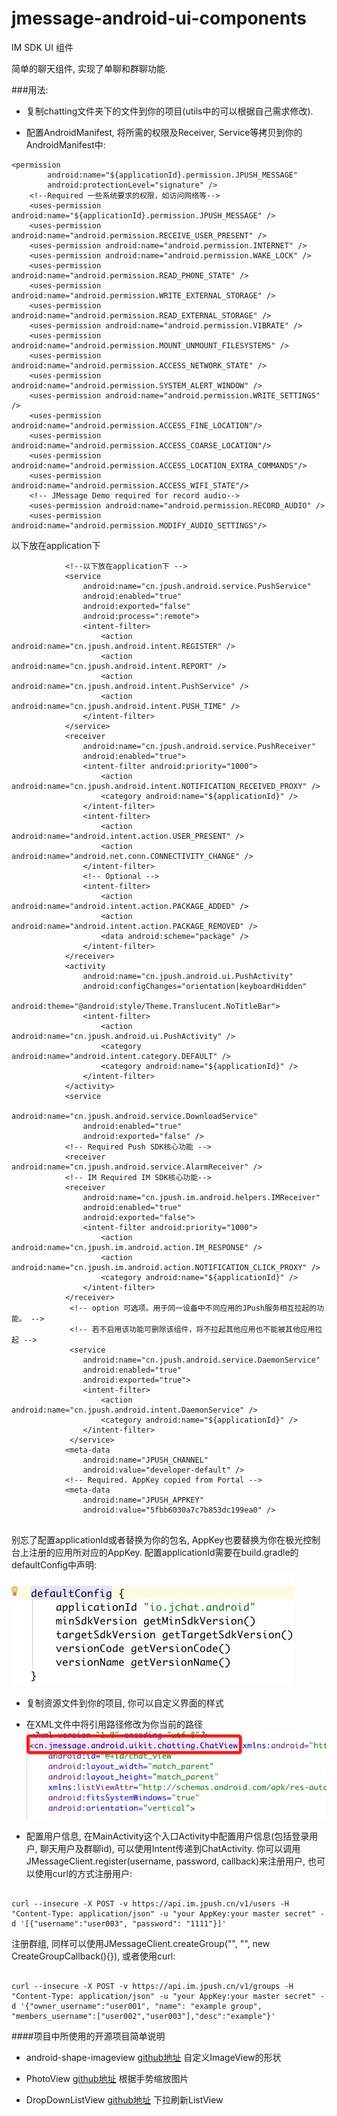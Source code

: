 # jmessage-android-ui-components
IM SDK UI 组件

简单的聊天组件, 实现了单聊和群聊功能. 

###用法:

- 复制chatting文件夹下的文件到你的项目(utils中的可以根据自己需求修改).

- 配置AndroidManifest, 将所需的权限及Receiver, Service等拷贝到你的AndroidManifest中:
```
<permission
        android:name="${applicationId}.permission.JPUSH_MESSAGE"
        android:protectionLevel="signature" />
    <!--Required 一些系统要求的权限，如访问网络等-->
    <uses-permission android:name="${applicationId}.permission.JPUSH_MESSAGE" />
    <uses-permission android:name="android.permission.RECEIVE_USER_PRESENT" />
    <uses-permission android:name="android.permission.INTERNET" />
    <uses-permission android:name="android.permission.WAKE_LOCK" />
    <uses-permission android:name="android.permission.READ_PHONE_STATE" />
    <uses-permission android:name="android.permission.WRITE_EXTERNAL_STORAGE" />
    <uses-permission android:name="android.permission.READ_EXTERNAL_STORAGE" />
    <uses-permission android:name="android.permission.VIBRATE" />
    <uses-permission android:name="android.permission.MOUNT_UNMOUNT_FILESYSTEMS" />
    <uses-permission android:name="android.permission.ACCESS_NETWORK_STATE" />
    <uses-permission android:name="android.permission.SYSTEM_ALERT_WINDOW" />
    <uses-permission android:name="android.permission.WRITE_SETTINGS" />
    <uses-permission android:name="android.permission.ACCESS_FINE_LOCATION"/>
    <uses-permission android:name="android.permission.ACCESS_COARSE_LOCATION"/>
    <uses-permission android:name="android.permission.ACCESS_LOCATION_EXTRA_COMMANDS"/>
    <uses-permission android:name="android.permission.ACCESS_WIFI_STATE"/>
    <!-- JMessage Demo required for record audio-->
    <uses-permission android:name="android.permission.RECORD_AUDIO" />
    <uses-permission android:name="android.permission.MODIFY_AUDIO_SETTINGS"/>
```
   以下放在application下 
```
            <!--以下放在application下 -->
            <service
                android:name="cn.jpush.android.service.PushService"
                android:enabled="true"
                android:exported="false"
                android:process=":remote">
                <intent-filter>
                    <action android:name="cn.jpush.android.intent.REGISTER" />
                    <action android:name="cn.jpush.android.intent.REPORT" />
                    <action android:name="cn.jpush.android.intent.PushService" />
                    <action android:name="cn.jpush.android.intent.PUSH_TIME" />
                </intent-filter>
            </service>
            <receiver
                android:name="cn.jpush.android.service.PushReceiver"
                android:enabled="true">
                <intent-filter android:priority="1000">
                    <action android:name="cn.jpush.android.intent.NOTIFICATION_RECEIVED_PROXY" />
                    <category android:name="${applicationId}" />
                </intent-filter>
                <intent-filter>
                    <action android:name="android.intent.action.USER_PRESENT" />
                    <action android:name="android.net.conn.CONNECTIVITY_CHANGE" />
                </intent-filter>
                <!-- Optional -->
                <intent-filter>
                    <action android:name="android.intent.action.PACKAGE_ADDED" />
                    <action android:name="android.intent.action.PACKAGE_REMOVED" />
                    <data android:scheme="package" />
                </intent-filter>
            </receiver>
            <activity
                android:name="cn.jpush.android.ui.PushActivity"
                android:configChanges="orientation|keyboardHidden"
                android:theme="@android:style/Theme.Translucent.NoTitleBar">
                <intent-filter>
                    <action android:name="cn.jpush.android.ui.PushActivity" />
                    <category android:name="android.intent.category.DEFAULT" />
                    <category android:name="${applicationId}" />
                </intent-filter>
            </activity>
            <service
                android:name="cn.jpush.android.service.DownloadService"
                android:enabled="true"
                android:exported="false" />
            <!-- Required Push SDK核心功能 -->
            <receiver android:name="cn.jpush.android.service.AlarmReceiver" />
            <!-- IM Required IM SDK核心功能-->
            <receiver
                android:name="cn.jpush.im.android.helpers.IMReceiver"
                android:enabled="true"
                android:exported="false">
                <intent-filter android:priority="1000">
                    <action android:name="cn.jpush.im.android.action.IM_RESPONSE" />
                    <action android:name="cn.jpush.im.android.action.NOTIFICATION_CLICK_PROXY" />
                    <category android:name="${applicationId}" />
                </intent-filter>
            </receiver>
             <!-- option 可选项。用于同一设备中不同应用的JPush服务相互拉起的功能。 -->
             <!-- 若不启用该功能可删除该组件，将不拉起其他应用也不能被其他应用拉起 -->
             <service
                android:name="cn.jpush.android.service.DaemonService"
                android:enabled="true"
                android:exported="true">
                <intent-filter>
                    <action android:name="cn.jpush.android.intent.DaemonService" />
                    <category android:name="${applicationId}" />
                </intent-filter>
             </service>
            <meta-data
                android:name="JPUSH_CHANNEL"
                android:value="developer-default" />
            <!-- Required. AppKey copied from Portal -->
            <meta-data
                android:name="JPUSH_APPKEY"
                android:value="5fbb6030a7c7b853dc199ea0" />
    
```
别忘了配置applicationId或者替换为你的包名, AppKey也要替换为你在极光控制台上注册的应用所对应的AppKey.
配置applicationId需要在build.gradle的defaultConfig中声明:
![如图](https://github.com/KenChoi1992/jchat-android/raw/dev/JChat/screenshots/screenshot3.png)

- 复制资源文件到你的项目, 你可以自定义界面的样式

- 在XML文件中将引用路径修改为你当前的路径
![如图](https://github.com/KenChoi1992/jchat-android/raw/dev/JChat/screenshots/screenshot6.png)

- 配置用户信息, 在MainActivity这个入口Activity中配置用户信息(包括登录用户, 聊天用户及群聊id), 可以使用Intent传递到ChatActivity. 你可以调用JMessageClient.register(username, password, callback)来注册用户, 也可以使用curl的方式注册用户:

```

curl --insecure -X POST -v https://api.im.jpush.cn/v1/users -H "Content-Type: application/json" -u "your AppKey:your master secret" -d '[{"username":"user003", "password": "1111"}]'

```

注册群组, 同样可以使用JMessageClient.createGroup("", "", new CreateGroupCallback(){}), 或者使用curl:

```

curl --insecure -X POST -v https://api.im.jpush.cn/v1/groups -H "Content-Type: application/json" -u "your AppKey:your master secret" -d '{"owner_username":"user001", "name": "example group", "members_username":["user002","user003"],"desc":"example"}'

```
####项目中所使用的开源项目简单说明

- android-shape-imageview [github地址](https://github.com/siyamed/android-shape-imageview) 自定义ImageView的形状

- PhotoView [github地址](https://github.com/chrisbanes/PhotoView) 根据手势缩放图片

- DropDownListView [github地址](https://github.com/Trinea/android-common) 下拉刷新ListView

